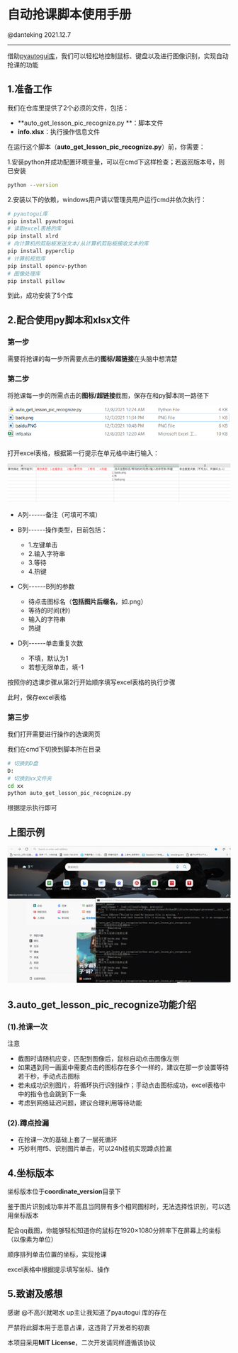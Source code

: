 # 自动抢课脚本使用手册

@danteking 2021.12.7

---

借助[pyautogui库](https://pyautogui.readthedocs.io/)，我们可以轻松地控制鼠标、键盘以及进行图像识别，实现自动抢课的功能

## 1.准备工作

我们在仓库里提供了2个必须的文件，包括：

- **auto_get_lesson_pic_recognize.py **：脚本文件
-  **info.xlsx**：执行操作信息文件

在运行这个脚本（**auto_get_lesson_pic_recognize.py**）前，你需要：

1.安装python并成功配置环境变量，可以在cmd下这样检查；若返回版本号，则已安装

```bash
python --version
```



2.安装以下的依赖，windows用户请以管理员用户运行cmd并依次执行：

```bash
# pyautogui库
pip install pyautogui
# 读取excel表格的库
pip install xlrd 
# 向计算机的剪贴板发送文本/从计算机剪贴板接收文本的库
pip install pyperclip
# 计算机视觉库
pip install opencv-python
# 图像处理库
pip install pillow 
```

到此，成功安装了5个库



## 2.配合使用py脚本和xlsx文件

### 第一步

需要将抢课的每一步所需要点击的**图标/超链接**在头脑中想清楚

### 第二步

将抢课每一步的所需点击的**图标/超链接**截图，保存在和py脚本同一路径下

<img src="step2_1.png">

打开excel表格，根据第一行提示在单元格中进行输入：

<img src="step2_2.png">

- A列------备注（可填可不填）

- B列------操作类型，目前包括：
  - 1.左键单击    
  -  2.输入字符串     
  -  3.等待    
  -  4.热键
- C列------B列的参数
  - 待点击图标名（**包括图片后缀名**，如.png）
  - 等待的时间(秒)
  - 输入的字符串
  - 热键
- D列------单击重复次数
  - 不填，默认为1
  - 若想无限单击，填-1

按照你的选课步骤从第2行开始顺序填写excel表格的执行步骤

此时，保存excel表格

### 第三步

我们打开需要进行操作的选课网页

我们在cmd下切换到脚本所在目录

```bash
# 切换到D盘
D:
# 切换到xx文件夹
cd xx
python auto_get_lesson_pic_recognize.py
```

根据提示执行即可

## 上图示例

<img src="/demo/demo.gif">



## 3.auto_get_lesson_pic_recognize功能介绍

### (1).抢课一次

注意

- 截图时请随机应变，匹配到图像后，鼠标自动点击图像左侧
- 如果遇到同一画面中需要点击的图标存在多个一样的，建议在那一步设置等待若干秒，手动点击图标
- 若未成功识别图片，将循环执行识别操作；手动点击图标成功，excel表格中中的指令也会跳到下一条
- 考虑到网络延迟问题，建议合理利用等待功能

### (2).蹲点捡漏

- 在抢课一次的基础上套了一层死循环
- 巧妙利用f5、识别图片单击，可以24h挂机实现蹲点捡漏



## 4.坐标版本

坐标版本位于**coordinate_version**目录下

鉴于图片识别成功率并不高且当同屏有多个相同图标时，无法选择性识别，可以选用坐标版本

配合qq截图，你能够轻松知道你的鼠标在1920×1080分辨率下在屏幕上的坐标（以像素为单位）

顺序排列单击位置的坐标，实现抢课

excel表格中根据提示填写坐标、操作



## 5.致谢及感想

感谢 @不高兴就喝水 up主让我知道了pyautogui 库的存在

严禁将此脚本用于恶意占课，这违背了开发者的初衷

本项目采用**MIT License**，二次开发请同样遵循该协议